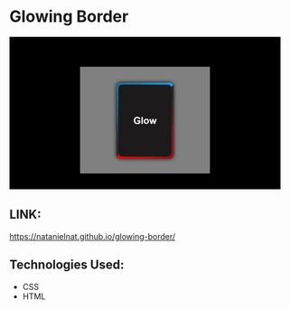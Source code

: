 # Glowing Border

![demo](./img/giphy.gif)

## LINK:
https://natanielnat.github.io/glowing-border/

## Technologies Used:

- CSS
- HTML

